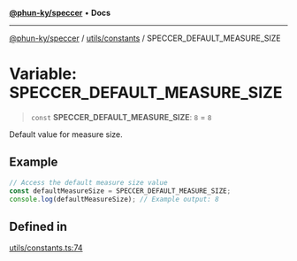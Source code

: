 [**@phun-ky/speccer**](../../../README.md) • **Docs**

***

[@phun-ky/speccer](../../../README.md) / [utils/constants](../README.md) / SPECCER\_DEFAULT\_MEASURE\_SIZE

# Variable: SPECCER\_DEFAULT\_MEASURE\_SIZE

> `const` **SPECCER\_DEFAULT\_MEASURE\_SIZE**: `8` = `8`

Default value for measure size.

## Example

```ts
// Access the default measure size value
const defaultMeasureSize = SPECCER_DEFAULT_MEASURE_SIZE;
console.log(defaultMeasureSize); // Example output: 8
```

## Defined in

[utils/constants.ts:74](https://github.com/phun-ky/speccer/blob/main/src/utils/constants.ts#L74)
